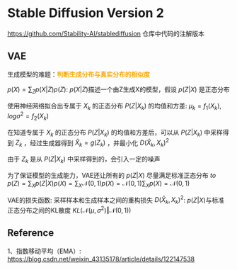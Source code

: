 # Stable Diffusion Version 2

https://github.com/Stability-AI/stablediffusion 仓库中代码的注解版本

## VAE

生成模型的难题：<font color="orange">**判断生成分布与真实分布的相似度**</font>

$p(X)=\sum_{Z}p(X|Z)p(Z)$: $p(X|Z)$描述一个由Z生成X的模型，假设 $p(Z|X)$ 是正态分布

使用神经网络拟合出专属于 $X_k$ 的正态分布 $P(Z|X_k)$ 的均值和方差: $μ_k=f_1(X_k),logσ^2=f_2(X_k)$

在知道专属于 $X_k$ 的正态分布 $P(Z|X_k)$ 的均值和方差后，可以从 $P(Z|X_k)$ 中采样得到 $Z_k$ ，经过生成器得到 $\hat{X}_k=g(Z_k)$ ，并最小化 $D(\hat{X}_k,X_k)^2$

由于 $Z_k$ 是从 $P(Z|X_k)$ 中采样得到的，会引入一定的噪声

为了保证模型的生成能力，VAE还让所有的 $p(Z|X)$ 尽量满足标准正态分布 $to$ $p(Z)=\sum_{X}p(Z|X)p(X)=\sum_X \mathcal{N}(0,1)p(X)=\mathcal{N}(0,1)\sum_Xp(X)
= \mathcal{N}(0,1)$

VAE的损失函数: 采样样本和生成样本之间的重构损失 $D(\hat{X}_k,X_k)^2$: $p(Z|X)$与标准正态分布之间的KL散度 $KL(\mathcal{N}(μ,σ^2)‖\mathcal{N}(0,1))$

## Reference

1、指数移动平均（EMA）: https://blog.csdn.net/weixin_43135178/article/details/122147538
